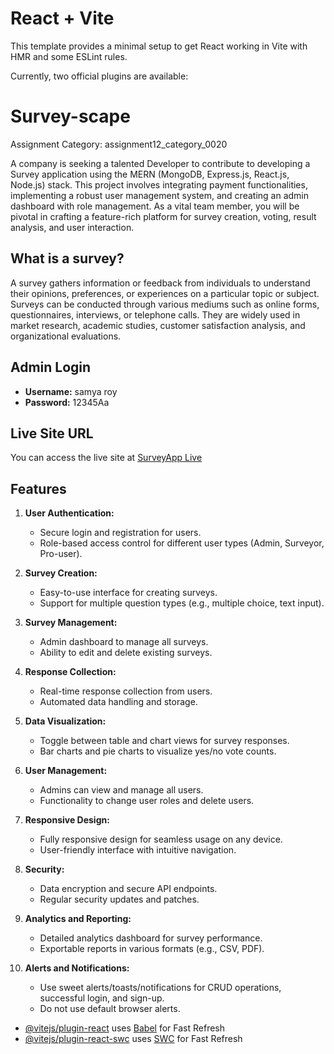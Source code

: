 # React + Vite

This template provides a minimal setup to get React working in Vite with HMR and some ESLint rules.

Currently, two official plugins are available:


# Survey-scape

Assignment Category: assignment12_category_0020

A company is seeking a talented Developer to contribute to developing a Survey application using the MERN (MongoDB, Express.js, React.js, Node.js) stack. This project involves integrating payment functionalities, implementing a robust user management system, and creating an admin dashboard with role management. As a vital team member, you will be pivotal in crafting a feature-rich platform for survey creation, voting, result analysis, and user interaction.

## What is a survey?

A survey gathers information or feedback from individuals to understand their opinions, preferences, or experiences on a particular topic or subject. Surveys can be conducted through various mediums such as online forms, questionnaires, interviews, or telephone calls. They are widely used in market research, academic studies, customer satisfaction analysis, and organizational evaluations.


## Admin Login

- **Username:** samya roy
- **Password:** 12345Aa

## Live Site URL

You can access the live site at [SurveyApp Live](https://survey-auth-bef1d.web.app/)

## Features
1. **User Authentication:**
   - Secure login and registration for users.
   - Role-based access control for different user types (Admin, Surveyor, Pro-user).

2. **Survey Creation:**
   - Easy-to-use interface for creating surveys.
   - Support for multiple question types (e.g., multiple choice, text input).

3. **Survey Management:**
   - Admin dashboard to manage all surveys.
   - Ability to edit and delete existing surveys.

4. **Response Collection:**
   - Real-time response collection from users.
   - Automated data handling and storage.

5. **Data Visualization:**
   - Toggle between table and chart views for survey responses.
   - Bar charts and pie charts to visualize yes/no vote counts.

6. **User Management:**
   - Admins can view and manage all users.
   - Functionality to change user roles and delete users.

7. **Responsive Design:**
   - Fully responsive design for seamless usage on any device.
   - User-friendly interface with intuitive navigation.

8. **Security:**
   - Data encryption and secure API endpoints.
   - Regular security updates and patches.

9. **Analytics and Reporting:**
    - Detailed analytics dashboard for survey performance.
    - Exportable reports in various formats (e.g., CSV, PDF).

10. **Alerts and Notifications:**
    - Use sweet alerts/toasts/notifications for CRUD operations, successful login, and sign-up.
    - Do not use default browser alerts.




- [@vitejs/plugin-react](https://github.com/vitejs/vite-plugin-react/blob/main/packages/plugin-react/README.md) uses [Babel](https://babeljs.io/) for Fast Refresh
- [@vitejs/plugin-react-swc](https://github.com/vitejs/vite-plugin-react-swc) uses [SWC](https://swc.rs/) for Fast Refresh
